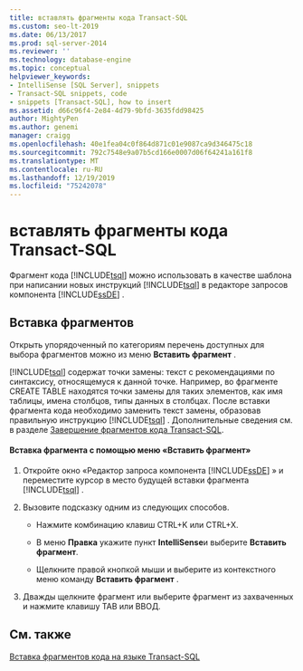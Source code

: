 ```yaml
---
title: вставлять фрагменты кода Transact-SQL
ms.custom: seo-lt-2019
ms.date: 06/13/2017
ms.prod: sql-server-2014
ms.reviewer: ''
ms.technology: database-engine
ms.topic: conceptual
helpviewer_keywords:
- IntelliSense [SQL Server], snippets
- Transact-SQL snippets, code
- snippets [Transact-SQL], how to insert
ms.assetid: d66c96f4-2e84-4d79-9bfd-3635fdd98425
author: MightyPen
ms.author: genemi
manager: craigg
ms.openlocfilehash: 40e1fea04c0f864d871c01e9087ca9d346475c18
ms.sourcegitcommit: 792c7548e9a07b5cd166e0007d06f64241a161f8
ms.translationtype: MT
ms.contentlocale: ru-RU
ms.lasthandoff: 12/19/2019
ms.locfileid: "75242078"
---
```

# <a name="insert-transact-sql-snippets"></a>вставлять фрагменты кода Transact-SQL
  Фрагмент кода [!INCLUDE[tsql](../../includes/tsql-md.md)] можно использовать в качестве шаблона при написании новых инструкций [!INCLUDE[tsql](../../includes/tsql-md.md)] в редакторе запросов компонента [!INCLUDE[ssDE](../../includes/ssde-md.md)] .  
  
## <a name="inserting-snippets"></a>Вставка фрагментов  
 Открыть упорядоченный по категориям перечень доступных для выбора фрагментов можно из меню **Вставить фрагмент** .  
  
 
  [!INCLUDE[tsql](../../includes/tsql-md.md)] содержат точки замены: текст с рекомендациями по синтаксису, относящемуся к данной точке. Например, во фрагменте CREATE TABLE находятся точки замены для таких элементов, как имя таблицы, имена столбцов, типы данных в столбцах. После вставки фрагмента кода необходимо заменить текст замены, образовав правильную инструкцию [!INCLUDE[tsql](../../includes/tsql-md.md)] . Дополнительные сведения см. в разделе [Завершение фрагментов кода Transact-SQL](complete-transact-sql-snippets.md).  
  
#### <a name="inserting-a-snippet-by-using-the-insert-snippet-menu"></a>Вставка фрагмента с помощью меню «Вставить фрагмент»  
  
1.  Откройте окно «Редактор запроса компонента [!INCLUDE[ssDE](../../includes/ssde-md.md)] » и переместите курсор в место будущей вставки фрагмента [!INCLUDE[tsql](../../includes/tsql-md.md)] .  
  
2.  Вызовите подсказку одним из следующих способов.  
  
    -   Нажмите комбинацию клавиш CTRL+K или CTRL+X.  
  
    -   В меню **Правка** укажите пункт **IntelliSense**и выберите **Вставить фрагмент**.  
  
    -   Щелкните правой кнопкой мыши и выберите из контекстного меню команду **Вставить фрагмент** .  
  
3.  Дважды щелкните фрагмент или выберите фрагмент из захваченных и нажмите клавишу TAB или ВВОД.  
  
## <a name="see-also"></a>См. также  
 [Вставка фрагментов кода на языке Transact-SQL](insert-surround-with-transact-sql-snippets.md)  
  
  
